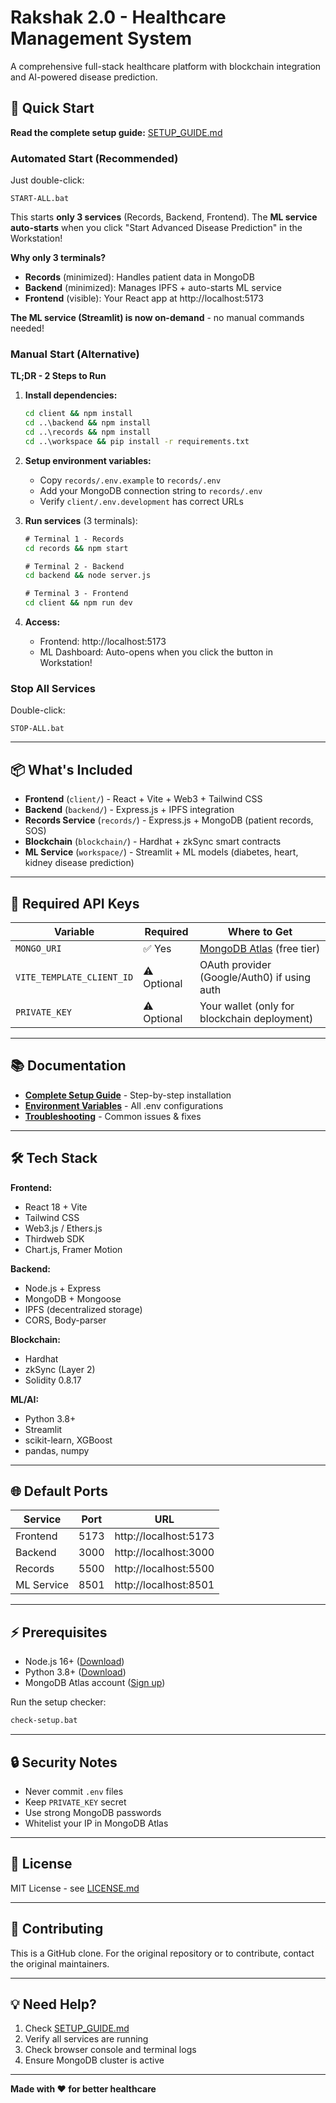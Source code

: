 # Rakshak 2.0 - Healthcare Management System

A comprehensive full-stack healthcare platform with blockchain integration and AI-powered disease prediction.

## 🚀 Quick Start

**Read the complete setup guide:** [SETUP_GUIDE.md](./SETUP_GUIDE.md)

### Automated Start (Recommended)

Just double-click:

```
START-ALL.bat
```

This starts **only 3 services** (Records, Backend, Frontend). The **ML service auto-starts** when you click "Start Advanced Disease Prediction" in the Workstation!

**Why only 3 terminals?**

- **Records** (minimized): Handles patient data in MongoDB
- **Backend** (minimized): Manages IPFS + auto-starts ML service
- **Frontend** (visible): Your React app at http://localhost:5173

**The ML service (Streamlit) is now on-demand** - no manual commands needed!

### Manual Start (Alternative)

**TL;DR - 2 Steps to Run**

1. **Install dependencies:**

   ```cmd
   cd client && npm install
   cd ..\backend && npm install
   cd ..\records && npm install
   cd ..\workspace && pip install -r requirements.txt
   ```

2. **Setup environment variables:**

   - Copy `records/.env.example` to `records/.env`
   - Add your MongoDB connection string to `records/.env`
   - Verify `client/.env.development` has correct URLs

3. **Run services** (3 terminals):

   ```cmd
   # Terminal 1 - Records
   cd records && npm start

   # Terminal 2 - Backend
   cd backend && node server.js

   # Terminal 3 - Frontend
   cd client && npm run dev
   ```

4. **Access:**
   - Frontend: http://localhost:5173
   - ML Dashboard: Auto-opens when you click the button in Workstation!

### Stop All Services

Double-click:

```
STOP-ALL.bat
```

---

## 📦 What's Included

- **Frontend** (`client/`) - React + Vite + Web3 + Tailwind CSS
- **Backend** (`backend/`) - Express.js + IPFS integration
- **Records Service** (`records/`) - Express.js + MongoDB (patient records, SOS)
- **Blockchain** (`blockchain/`) - Hardhat + zkSync smart contracts
- **ML Service** (`workspace/`) - Streamlit + ML models (diabetes, heart, kidney disease prediction)

---

## 🔑 Required API Keys

| Variable                  | Required    | Where to Get                                                     |
| ------------------------- | ----------- | ---------------------------------------------------------------- |
| `MONGO_URI`               | ✅ Yes      | [MongoDB Atlas](https://www.mongodb.com/cloud/atlas) (free tier) |
| `VITE_TEMPLATE_CLIENT_ID` | ⚠️ Optional | OAuth provider (Google/Auth0) if using auth                      |
| `PRIVATE_KEY`             | ⚠️ Optional | Your wallet (only for blockchain deployment)                     |

---

## 📚 Documentation

- **[Complete Setup Guide](./SETUP_GUIDE.md)** - Step-by-step installation
- **[Environment Variables](./SETUP_GUIDE.md#environment-variables-reference)** - All .env configurations
- **[Troubleshooting](./SETUP_GUIDE.md#troubleshooting)** - Common issues & fixes

---

## 🛠️ Tech Stack

**Frontend:**

- React 18 + Vite
- Tailwind CSS
- Web3.js / Ethers.js
- Thirdweb SDK
- Chart.js, Framer Motion

**Backend:**

- Node.js + Express
- MongoDB + Mongoose
- IPFS (decentralized storage)
- CORS, Body-parser

**Blockchain:**

- Hardhat
- zkSync (Layer 2)
- Solidity 0.8.17

**ML/AI:**

- Python 3.8+
- Streamlit
- scikit-learn, XGBoost
- pandas, numpy

---

## 🌐 Default Ports

| Service    | Port | URL                   |
| ---------- | ---- | --------------------- |
| Frontend   | 5173 | http://localhost:5173 |
| Backend    | 3000 | http://localhost:3000 |
| Records    | 5500 | http://localhost:5500 |
| ML Service | 8501 | http://localhost:8501 |

---

## ⚡ Prerequisites

- Node.js 16+ ([Download](https://nodejs.org/))
- Python 3.8+ ([Download](https://www.python.org/))
- MongoDB Atlas account ([Sign up](https://www.mongodb.com/cloud/atlas))

Run the setup checker:

```cmd
check-setup.bat
```

---

## 🔒 Security Notes

- Never commit `.env` files
- Keep `PRIVATE_KEY` secret
- Use strong MongoDB passwords
- Whitelist your IP in MongoDB Atlas

---

## 📄 License

MIT License - see [LICENSE.md](./client/LICENSE.md)

---

## 🤝 Contributing

This is a GitHub clone. For the original repository or to contribute, contact the original maintainers.

---

## 💡 Need Help?

1. Check [SETUP_GUIDE.md](./SETUP_GUIDE.md)
2. Verify all services are running
3. Check browser console and terminal logs
4. Ensure MongoDB cluster is active

---

**Made with ❤️ for better healthcare**
